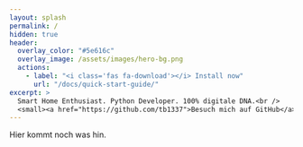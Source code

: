 ```yaml
---
layout: splash
permalink: /
hidden: true
header:
  overlay_color: "#5e616c"
  overlay_image: /assets/images/hero-bg.png
  actions:
    - label: "<i class='fas fa-download'></i> Install now"
      url: "/docs/quick-start-guide/"
excerpt: >
  Smart Home Enthusiast. Python Developer. 100% digitale DNA.<br />
  <small><a href="https://github.com/tb1337">Besuch mich auf GitHub</a></small>
---
```


Hier kommt noch was hin.